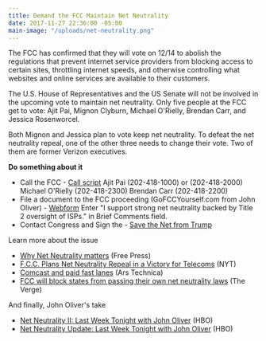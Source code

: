 ```yaml
---
title: Demand the FCC Maintain Net Neutrality
date: 2017-11-27 22:36:00 -05:00
main-image: "/uploads/net-neutrality.png"
---
```


The FCC has confirmed that they will vote on 12/14 to abolish the regulations that prevent internet service providers from blocking access to certain sites, throttling internet speeds, and otherwise controlling what websites and online services are available to their customers.

The U.S. House of Representatives and the US Senate will not be involved in the upcoming vote to maintain net neutrality. Only five people at the FCC get to vote: Ajit Pai, Mignon Clyburn, Michael O'Rielly, Brendan Carr, and Jessica Rosenworcel.

Both Mignon and Jessica plan to vote keep net neutrality. To defeat the net neutrality repeal, one of the other three needs to change their vote. Two of them are former Verizon executives.

**Do something about it**
* Call the FCC - [Call script](http://bit.ly/2jOR6sE)
     Ajit Pai (202-418-1000) or (202-418-2000)
     Michael O'Rielly (202-418-2300)
     Brendan Carr (202-418-2200)
* File a document to the FCC proceeding (GoFCCYourself.com from John Oliver) - [Webform](http://bit.ly/2ps1o05) Enter "I support strong net neutrality backed by Title 2 oversight of ISPs." in Brief Comments field.
* Contact Congress and Sign the - [Save the Net from Trump](https://savethenetfromtrump.com/)

Learn more about the issue
* [Why Net Neutrality matters](http://bit.ly/2l6zvwd) (Free Press)
* [F.C.C. Plans Net Neutrality Repeal in a Victory for Telecoms](http://nyti.ms/2hJawLw) (NYT)
* [Comcast and paid fast lanes](http://bit.ly/2iXjkOF) (Ars Technica)
* [FCC will block states from passing their own net neutrality laws](http://bit.ly/2B5RoPj) (The Verge)

And finally, John Oliver's take
* [Net Neutrality II: Last Week Tonight with John Oliver](https://www.youtube.com/watch?v=92vuuZt7wak) (HBO)
* [Net Neutrality Update: Last Week Tonight with John Oliver](https://www.youtube.com/watch?v=qI5y-_sqJT0) (HBO)

